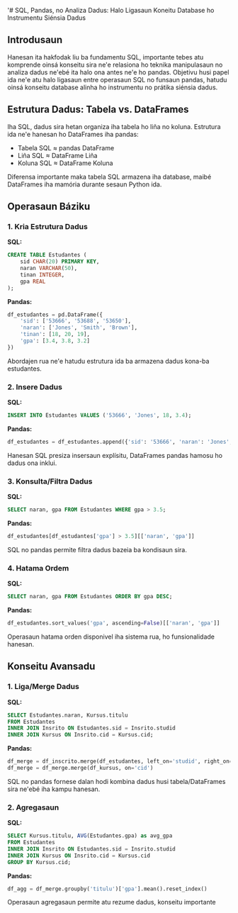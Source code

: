 '# SQL, Pandas, no Analiza Dadus: Halo Ligasaun Koneitu Database ho Instrumentu Siénsia Dadus

## Introdusaun

Hanesan ita hakfodak liu ba fundamentu SQL, importante tebes atu komprende oinsá konseitu sira ne'e relasiona ho teknika manipulasaun no analiza dadus ne'ebé ita halo ona antes ne'e ho pandas. Objetivu husi papel ida ne'e atu halo ligasaun entre operasaun SQL no funsaun pandas, hatudu oinsá konseitu database alinha ho instrumentu no prátika siénsia dadus.

## Estrutura Dadus: Tabela vs. DataFrames

Iha SQL, dadus sira hetan organiza iha tabela ho liña no koluna. Estrutura ida ne'e hanesan ho DataFrames iha pandas:

- Tabela SQL ≈ pandas DataFrame
- Liña SQL ≈ DataFrame Liña
- Koluna SQL ≈ DataFrame Koluna

Diferensa importante maka tabela SQL armazena iha database, maibé DataFrames iha mamória durante sesaun Python ida.

## Operasaun Báziku

### 1. Kria Estrutura Dadus

**SQL:**
```sql
CREATE TABLE Estudantes (
    sid CHAR(20) PRIMARY KEY,
    naran VARCHAR(50),
    tinan INTEGER,
    gpa REAL
);
```

**Pandas:**
```python
df_estudantes = pd.DataFrame({
    'sid': ['53666', '53688', '53650'],
    'naran': ['Jones', 'Smith', 'Brown'],
    'tinan': [18, 20, 19],
    'gpa': [3.4, 3.8, 3.2]
})
```

Abordajen rua ne'e hatudu estrutura ida ba armazena dadus kona-ba estudantes.

### 2. Insere Dadus

**SQL:**
```sql
INSERT INTO Estudantes VALUES ('53666', 'Jones', 18, 3.4);
```

**Pandas:**
```python
df_estudantes = df_estudantes.append({'sid': '53666', 'naran': 'Jones', 'tinan': 18, 'gpa': 3.4}, ignore_index=True)
```

Hanesan SQL presiza insersaun explísitu, DataFrames pandas hamosu ho dadus ona inklui.

### 3. Konsulta/Filtra Dadus

**SQL:**
```sql
SELECT naran, gpa FROM Estudantes WHERE gpa > 3.5;
```

**Pandas:**
```python
df_estudantes[df_estudantes['gpa'] > 3.5][['naran', 'gpa']]
```

SQL no pandas permite filtra dadus bazeia ba kondisaun sira.

### 4. Hatama Ordem

**SQL:**
```sql
SELECT naran, gpa FROM Estudantes ORDER BY gpa DESC;
```

**Pandas:**
```python
df_estudantes.sort_values('gpa', ascending=False)[['naran', 'gpa']]
```

Operasaun hatama orden disponivel iha sistema rua, ho funsionalidade hanesan.

## Konseitu Avansadu

### 1. Liga/Merge Dadus

**SQL:**
```sql
SELECT Estudantes.naran, Kursus.titulu
FROM Estudantes
INNER JOIN Insrito ON Estudantes.sid = Insrito.studid
INNER JOIN Kursus ON Insrito.cid = Kursus.cid;
```

**Pandas:**
```python
df_merge = df_inscrito.merge(df_estudantes, left_on='studid', right_on='sid')
df_merge = df_merge.merge(df_kursus, on='cid')
```

SQL no pandas fornese dalan hodi kombina dadus husi tabela/DataFrames sira ne'ebé iha kampu hanesan.

### 2. Agregasaun

**SQL:**
```sql
SELECT Kursus.titulu, AVG(Estudantes.gpa) as avg_gpa
FROM Estudantes
INNER JOIN Insrito ON Estudantes.sid = Insrito.studid
INNER JOIN Kursus ON Insrito.cid = Kursus.cid
GROUP BY Kursus.cid;
```

**Pandas:**
```python
df_agg = df_merge.groupby('titulu')['gpa'].mean().reset_index()
```

Operasaun agregasaun permite atu rezume dadus, konseitu importante